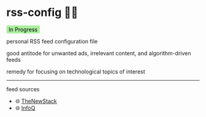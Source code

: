 # rss-config 🐥🪷

<span style="background-color:rgb(171, 238, 159); color: black; padding: 2px 6px; border-radius: 4px;">
  In Progress
</span>

<br>

personal RSS feed configuration file

good antitode for unwanted ads, irrelevant content, and algorithm-driven feeds

remedy for focusing on technological topics of interest

---

feed sources
- 🌐 [TheNewStack](https://thenewstack.io/)
- 🌐 [InfoQ](https://www.infoq.com/)

